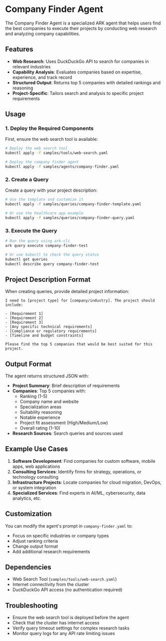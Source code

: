 # Company Finder Agent

The Company Finder Agent is a specialized ARK agent that helps users find the best companies to execute their projects by conducting web research and analyzing company capabilities.

## Features

- **Web Research**: Uses DuckDuckGo API to search for companies in relevant industries
- **Capability Analysis**: Evaluates companies based on expertise, experience, and track record
- **Structured Output**: Returns top 5 companies with detailed rankings and reasoning
- **Project-Specific**: Tailors search and analysis to specific project requirements

## Usage

### 1. Deploy the Required Components

First, ensure the web search tool is available:

```bash
# Deploy the web search tool
kubectl apply -f samples/tools/web-search.yaml

# Deploy the company finder agent
kubectl apply -f samples/agents/company-finder.yaml
```

### 2. Create a Query

Create a query with your project description:

```bash
# Use the template and customize it
kubectl apply -f samples/queries/company-finder-template.yaml

# Or use the healthcare app example
kubectl apply -f samples/queries/company-finder-query.yaml
```

### 3. Execute the Query

```bash
# Run the query using ark-cli
ark query execute company-finder-test

# Or use kubectl to check the query status
kubectl get queries
kubectl describe query company-finder-test
```

## Project Description Format

When creating queries, provide detailed project information:

```
I need to [project type] for [company/industry]. The project should include:

- [Requirement 1]
- [Requirement 2] 
- [Requirement 3]
- [Any specific technical requirements]
- [Compliance or regulatory requirements]
- [Timeline and budget constraints]

Please find the top 5 companies that would be best suited for this project.
```

## Output Format

The agent returns structured JSON with:

- **Project Summary**: Brief description of requirements
- **Companies**: Top 5 companies with:
  - Ranking (1-5)
  - Company name and website
  - Specialization areas
  - Suitability reasoning
  - Notable experience
  - Project fit assessment (High/Medium/Low)
  - Overall rating (1-10)
- **Research Sources**: Search queries and sources used

## Example Use Cases

1. **Software Development**: Find companies for custom software, mobile apps, web applications
2. **Consulting Services**: Identify firms for strategy, operations, or technology consulting
3. **Infrastructure Projects**: Locate companies for cloud migration, DevOps, or system integration
4. **Specialized Services**: Find experts in AI/ML, cybersecurity, data analytics, etc.

## Customization

You can modify the agent's prompt in `company-finder.yaml` to:
- Focus on specific industries or company types
- Adjust ranking criteria
- Change output format
- Add additional research requirements

## Dependencies

- Web Search Tool (`samples/tools/web-search.yaml`)
- Internet connectivity from the cluster
- DuckDuckGo API access (no authentication required)

## Troubleshooting

- Ensure the web search tool is deployed before the agent
- Check that the cluster has internet access
- Verify query timeout settings for complex research tasks
- Monitor query logs for any API rate limiting issues

